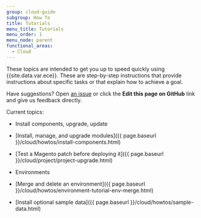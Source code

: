 ```yaml
---
group: cloud-guide
subgroup: How To
title: Tutorials
menu_title: Tutorials
menu_order: 1
menu_node: parent
functional_areas:
  - Cloud
---
```


<!-- This topic isn't linked to the TOC -->

These topics are intended to get you up to speed quickly using {{site.data.var.ece}}. These are step-by-step instructions that provide instructions about specific tasks or that explain how to achieve a goal.

Have suggestions? Open [an issue](https://github.com/magento/devdocs/issues) or click the **Edit this page on GitHub** link and give us feedback directly.

Current topics:

* Install components, upgrade, update

 * [Install, manage, and upgrade modules]({{ page.baseurl }}/cloud/howtos/install-components.html)
 * [Test a Magento patch before deploying it]({{ page.baseurl }}/cloud/project/project-upgrade.html)

* Environments

 * [Merge and delete an environment]({{ page.baseurl }}/cloud/howtos/environment-tutorial-env-merge.html)

* [Install optional sample data]({{ page.baseurl }}/cloud/howtos/sample-data.html)
